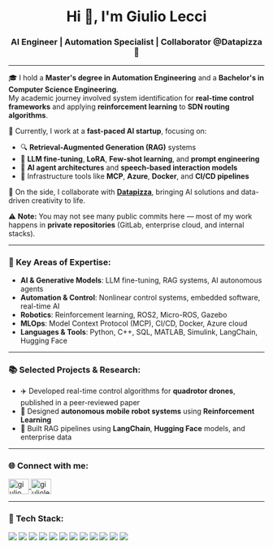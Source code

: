 <h1 align="center">Hi 👋, I'm Giulio Lecci</h1>
<h3 align="center">AI Engineer | Automation Specialist | Collaborator @Datapizza 🍕</h3>

---

🎓 I hold a **Master's degree in Automation Engineering** and a **Bachelor's in Computer Science Engineering**.  
My academic journey involved system identification for **real-time control frameworks** and applying **reinforcement learning** to **SDN routing algorithms**.

🚀 Currently, I work at a **fast-paced AI startup**, focusing on:

- 🔍 **Retrieval-Augmented Generation (RAG)** systems  
- 🧠 **LLM fine-tuning**, **LoRA**, **Few-shot learning**, and **prompt engineering**  
- 🤖 **AI agent architectures** and **speech-based interaction models**  
- 🧰 Infrastructure tools like **MCP**, **Azure**, **Docker**, and **CI/CD pipelines**

🍕 On the side, I collaborate with **[Datapizza](https://datapizza.tech/it/)**, bringing AI solutions and data-driven creativity to life.

⚠️ **Note:** You may not see many public commits here — most of my work happens in **private repositories** (GitLab, enterprise cloud, and internal stacks).

---

<h3 align="left">🧠 Key Areas of Expertise:</h3>

- **AI & Generative Models**: LLM fine-tuning, RAG systems, AI autonomous agents  
- **Automation & Control**: Nonlinear control systems, embedded software, real-time AI  
- **Robotics**: Reinforcement learning, ROS2, Micro-ROS, Gazebo  
- **MLOps**: Model Context Protocol (MCP), CI/CD, Docker, Azure cloud  
- **Languages & Tools**: Python, C++, SQL, MATLAB, Simulink, LangChain, Hugging Face

---

<h3 align="left">📚 Selected Projects & Research:</h3>

- ✈️ Developed real-time control algorithms for **quadrotor drones**, published in a peer-reviewed paper  
- 🔁 Designed **autonomous mobile robot systems** using **Reinforcement Learning**  
- 🧪 Built RAG pipelines using **LangChain**, **Hugging Face** models, and enterprise data

---

<h3 align="left">🌐 Connect with me:</h3>
<p align="left">
  <a href="https://www.linkedin.com/in/giulio-lecci-b45970237/" target="_blank">
    <img align="center" src="https://raw.githubusercontent.com/rahuldkjain/github-profile-readme-generator/master/src/images/icons/Social/linked-in-alt.svg" alt="giulio lecci" height="30" width="40" />
  </a>
  <a href="https://www.instagram.com/giulioleccii/" target="blank">
    <img align="center" src="https://raw.githubusercontent.com/rahuldkjain/github-profile-readme-generator/master/src/images/icons/Social/instagram.svg" alt="giulioleccii" height="30" width="40" />
  </a>
</p>

---

<h3 align="left">🧰 Tech Stack:</h3>
<p align="left">
  <img src="https://img.shields.io/badge/Python-3670A0?style=for-the-badge&logo=python&logoColor=ffdd54"/>
  <img src="https://img.shields.io/badge/C++-00599C?style=for-the-badge&logo=c%2B%2B&logoColor=white"/>
  <img src="https://img.shields.io/badge/Simulink-F37726?style=for-the-badge&logo=Mathworks&logoColor=white"/>
  <img src="https://img.shields.io/badge/Docker-2496ED?style=for-the-badge&logo=docker&logoColor=white"/>
  <img src="https://img.shields.io/badge/Azure-0078D4?style=for-the-badge&logo=microsoftazure&logoColor=white"/>
  <img src="https://img.shields.io/badge/AWS-FF9900?style=for-the-badge&logo=amazonaws&logoColor=white"/>
  <img src="https://img.shields.io/badge/NumPy-013243?style=for-the-badge&logo=numpy&logoColor=white"/>
  <img src="https://img.shields.io/badge/Pandas-150458?style=for-the-badge&logo=pandas&logoColor=white"/>
  <img src="https://img.shields.io/badge/TensorFlow-FF6F00?style=for-the-badge&logo=tensorflow&logoColor=white"/>
  <img src="https://img.shields.io/badge/PyTorch-EE4C2C?style=for-the-badge&logo=pytorch&logoColor=white"/>
  <img src="https://img.shields.io/badge/LangChain-000000?style=for-the-badge&logoColor=white"/>
  <img src="https://img.shields.io/badge/HuggingFace-FCC624?style=for-the-badge&logo=huggingface&logoColor=black"/>
</p>
